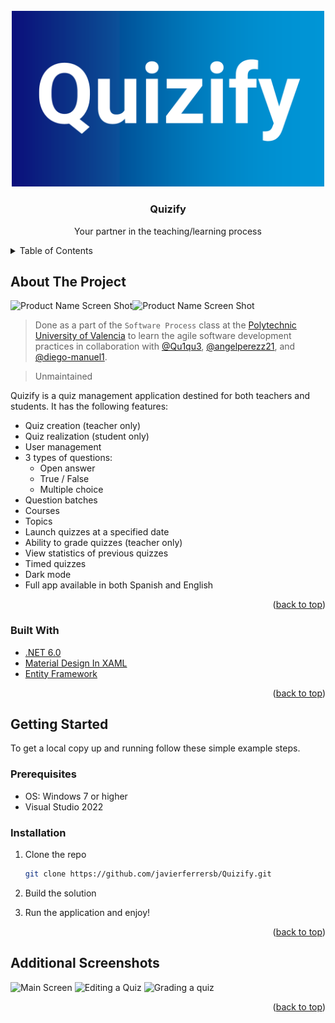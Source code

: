 <div id="top"></div>

<br />
<div align="center">
  <a href="https://github.com/javierferrersb/Quizify">
    <img src="images/logo.png" alt="Logo" width="500" height="281.25">
  </a>

<h3 align="center">Quizify</h3>

  <p align="center">
    Your partner in the teaching/learning process
  </p>
</div>



<!-- TABLE OF CONTENTS -->
<details>
  <summary>Table of Contents</summary>
  <ol>
    <li>
      <a href="#about-the-project">About The Project</a>
      <ul>
        <li><a href="#built-with">Built With</a></li>
      </ul>
    </li>
    <li>
      <a href="#getting-started">Getting Started</a>
      <ul>
        <li><a href="#prerequisites">Prerequisites</a></li>
        <li><a href="#installation">Installation</a></li>
      </ul>
    </li>
    <li><a href="#additional-screenshots">Additional Screenshots</a></li>
  </ol>
</details>



## About The Project

![Product Name Screen Shot](https://user-images.githubusercontent.com/84251991/172255800-5c42facd-8d25-43f5-888f-260da63e8d20.png#gh-light-mode-only)![Product Name Screen Shot](https://user-images.githubusercontent.com/84251991/172256257-a1e438b3-21e2-42e7-914d-2febf531e0bc.png#gh-dark-mode-only)


>Done as a part of the `Software Process` class at the [Polytechnic University of Valencia](http://www.upv.es/en) to learn the agile software development practices in collaboration with [@Qu1qu3](https://github.com/Qu1qu3), [@angelperezz21](https://github.com/angelperezz21), and [@diego-manuel1](https://github.com/diego-manuel1).

> Unmaintained

Quizify is a quiz management application destined for both teachers and students. It has the following features:
- Quiz creation (teacher only)
- Quiz realization (student only)
- User management
- 3 types of questions:
  - Open answer
  - True / False
  - Multiple choice
- Question batches
- Courses
- Topics
- Launch quizzes at a specified date
- Ability to grade quizzes (teacher only)
- View statistics of previous quizzes
- Timed quizzes
- Dark mode
- Full app available in both Spanish and English

<p align="right">(<a href="#top">back to top</a>)</p>



### Built With

* [.NET 6.0](https://dotnet.microsoft.com/en-us/)
* [Material Design In XAML](http://materialdesigninxaml.net/)
* [Entity Framework](https://www.nuget.org/packages/Microsoft.EntityFrameworkCore)

<p align="right">(<a href="#top">back to top</a>)</p>



## Getting Started

To get a local copy up and running follow these simple example steps.

### Prerequisites

* OS: Windows 7 or higher
* Visual Studio 2022

### Installation

1. Clone the repo
   ```sh
   git clone https://github.com/javierferrersb/Quizify.git
   ```
2. Build the solution

3. Run the application and enjoy!


<p align="right">(<a href="#top">back to top</a>)</p>



## Additional Screenshots
![Main Screen](https://user-images.githubusercontent.com/84251991/172259136-a84669ee-fdcb-4b95-87d4-d555f2b2bb98.png)
![Editing a Quiz](https://user-images.githubusercontent.com/84251991/172259148-bb837d71-b60d-4b1b-b6c9-cadb5759d408.png)
![Grading a quiz](https://user-images.githubusercontent.com/84251991/172259158-4d5ecc03-301d-46a0-b88a-93dd50240292.png)



<p align="right">(<a href="#top">back to top</a>)</p>


